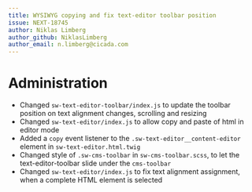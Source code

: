 ```yaml
---
title: WYSIWYG copying and fix text-editor toolbar position
issue: NEXT-18745
author: Niklas Limberg
author_github: NiklasLimberg
author_email: n.limberg@cicada.com
---
```

# Administration
* Changed `sw-text-editor-toolbar/index.js` to update the toolbar position on text alignment changes, scrolling and resizing
* Changed `sw-text-editor/index.js` to allow copy and paste of html in editor mode
* Added a `copy` event listener to the `.sw-text-editor__content-editor` element in `sw-text-editor.html.twig` 
* Changed style of `.sw-cms-toolbar` in `sw-cms-toolbar.scss`, to let the text-editor-toolbar slide under the `cms-toolbar`
* Changed `sw-text-editor/index.js` to fix text alignment assignment, when a complete HTML element is selected
